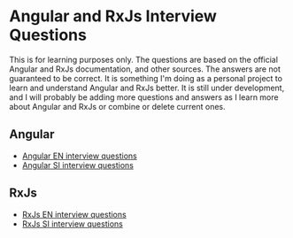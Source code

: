 # Angular and RxJs Interview Questions

This is for learning purposes only. The questions are based on the official Angular and RxJs documentation, and other sources. The answers are not guaranteed to be correct. It is something I'm doing as a personal project to learn and understand Angular and RxJs better. It is still under development, and I will probably be adding more questions and answers as I learn more about Angular and RxJs or combine or delete current ones.

## Angular

- [Angular EN interview questions](https://github.com/danilojezernik/angular-rxjs-interview/tree/master/angular/en)
- [Angular SI interview questions](https://github.com/danilojezernik/angular-rxjs-interview/tree/master/angular/si)

## RxJs

- [RxJs EN interview questions](https://github.com/danilojezernik/angular-rxjs-interview/tree/master/rxjs/en)
- [RxJs SI interview questions](https://github.com/danilojezernik/angular-rxjs-interview/tree/master/rxjs/si)